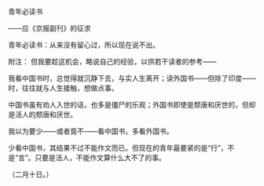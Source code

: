 青年必读书

——应《京报副刊》的征求

  

青年必读书：从来没有留心过，所以现在说不出。

附注： 但我要趁这机会，略说自己的经验，以供若干读者的参考——

我看中国书时，总觉得就沉静下去，与实人生离开；读外国书——但除了印度——时，往往就与人生接触，想做点事。

中国书虽有劝人入世的话，也多是僵尸的乐观；外国书即使是颓唐和厌世的，但却是活人的颓唐和厌世。

我以为要少——或者竟不——看中国书，多看外国书。

少看中国书，其结果不过不能作文而已。但现在的青年最要紧的是“行”，不是“言”。只要是活人，不能作文算什么大不了的事。

（二月十日。）